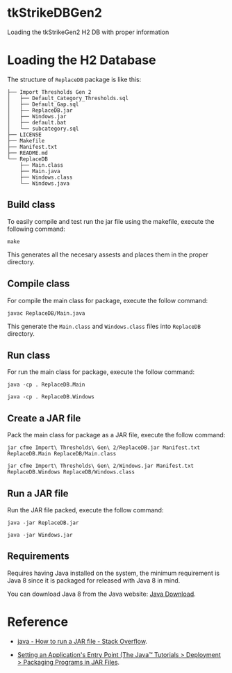 # tkStrikeDBGen2
Loading the tkStrikeGen2 H2 DB with proper information

Loading the H2 Database
=======================

The structure of ``ReplaceDB`` package is like this:
```
├── Import Thresholds Gen 2
│   ├── Default_Category_Thresholds.sql
│   ├── Default_Gap.sql
│   ├── ReplaceDB.jar
│   ├── Windows.jar
│   ├── default.bat
│   └── subcategory.sql
├── LICENSE
├── Makefile
├── Manifest.txt
├── README.md
└── ReplaceDB
    ├── Main.class
    ├── Main.java
    ├── Windows.class
    └── Windows.java
```

Build class
-------------
To easily compile and test run the jar file using the makefile, execute the following command:

  `make`

This generates all the necesary assests and places them in the proper directory.

Compile class
-------------

For compile the main class for package, execute the follow command:

  `javac ReplaceDB/Main.java`

This generate the ``Main.class`` and ``Windows.class`` files into ``ReplaceDB`` directory.

Run class
---------

For run the main class for package, execute the follow command:

  `java -cp . ReplaceDB.Main`

  `java -cp . ReplaceDB.Windows`

Create a JAR file
-----------------

Pack the main class for package as a JAR file, execute the follow command:

  `jar cfme Import\ Thresholds\ Gen\ 2/ReplaceDB.jar Manifest.txt ReplaceDB.Main ReplaceDB/Main.class`

  `jar cfme Import\ Thresholds\ Gen\ 2/Windows.jar Manifest.txt ReplaceDB.Windows ReplaceDB/Windows.class`


Run a JAR file
--------------

Run the JAR file packed, execute the follow command:

  `java -jar ReplaceDB.jar`

  `java -jar Windows.jar`

Requirements
------------

Requires having Java installed on the system, the minimum requirement is Java 8 since it is packaged for released with Java 8 in mind.

You can download Java 8 from the Java website: [Java Download](https://www.java.com/en/download/).

Reference
=========

- [java - How to run a JAR file - Stack Overflow](http://stackoverflow.com/questions/1238145/how-to-run-a-jar-file).

- [Setting an Application's Entry Point (The Java™ Tutorials > Deployment > Packaging Programs in JAR Files](http://docs.oracle.com/javase/tutorial/deployment/jar/appman.html).